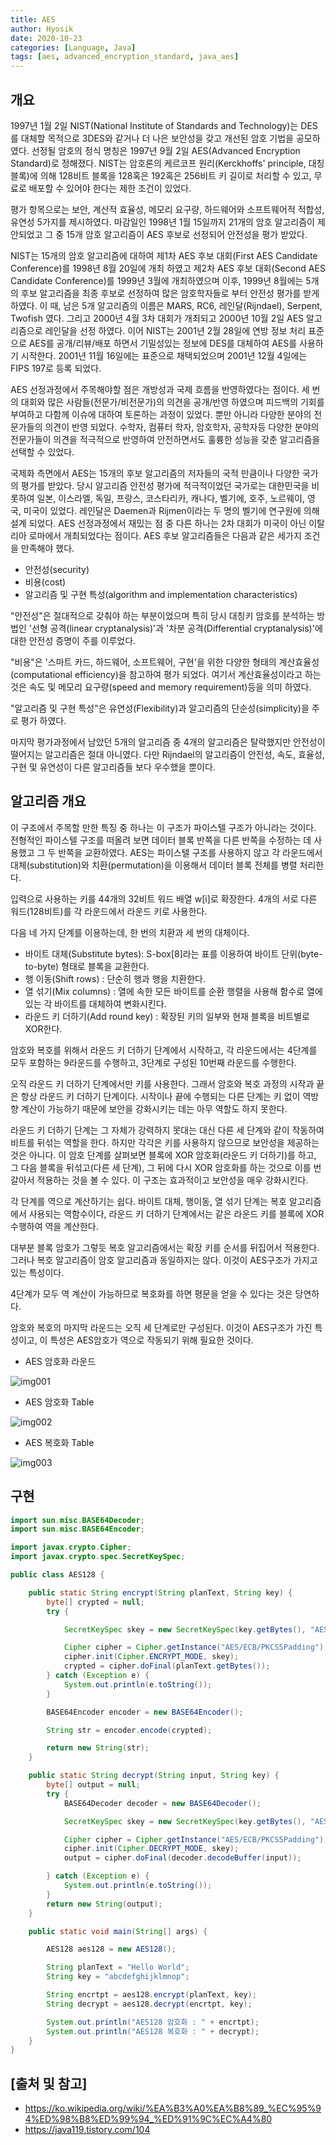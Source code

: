 ```yaml
---
title: AES
author: Hyosik
date: 2020-10-23
categories: [Language, Java]
tags: [aes, advanced_encryption_standard, java_aes]
---
```


## 개요
1997년 1월 2일 NIST(National Institute of Standards and Technology)는 DES를 대체할 목적으로 3DES와 같거나 더 나은 보안성을 갖고 개선된 암호 기법을 공모하였다. 선정될 암호의 정식 명칭은 1997년 9월 2일 AES(Advanced Encryption Standard)로 정해졌다. NIST는 암호론의 케르코프 원리(Kerckhoffs' principle, 대칭 블록)에 의해 128비트 블록을 128혹은 192혹은 256비트 키 길이로 처리할 수 있고, 무료로 배포할 수 있어야 한다는 제한 조건이 있었다.

평가 항목으로는 보안, 계산적 효율성, 메모리 요구량, 하드웨어와 소프트웨어적 적합성, 유연성 5가지를 제시하였다. 마감일인 1998년 1월 15일까지 21개의 암호 알고리즘이 제안되었고 그 중 15개 암호 알고리즘이 AES 후보로 선정되어 안전성을 평가 받았다.

NIST는 15개의 암호 알고리즘에 대하여 제1차 AES 후보 대회(First AES Candidate Conference)를 1998년 8월 20일에 개최 하였고 제2차 AES 후보 대회(Second AES Candidate Conference)를 1999년 3월에 개최하였으며 이후, 1999년 8월에는 5개의 후보 알고리즘을 최종 후보로 선정하여 많은 암호학자들로 부터 안전성 평가를 받게 하였다. 이 때, 남은 5개 알고리즘의 이름은 MARS, RC6, 레인달(Rijndael), Serpent, Twofish 였다. 그리고 2000년 4월 3차 대회가 개최되고 2000년 10월 2일 AES 알고리즘으로 레인달을 선정 하였다. 이어 NIST는 2001년 2월 28일에 연방 정보 처리 표준으로 AES를 공개/리뷰/배포 하면서 기밀성있는 정보에 DES를 대체하여 AES를 사용하기 시작한다. 2001년 11월 16일에는 표준으로 채택되었으며 2001년 12월 4일에는 FIPS 197로 등록 되었다.

AES 선정과정에서 주목해야할 점은 개방성과 국제 흐름을 반영하였다는 점이다. 세 번의 대회와 많은 사람들(전문가/비전문가)의 의견을 공개/반영 하였으며 피드백의 기회를 부여하고 다함께 이슈에 대하여 토론하는 과정이 있었다. 뿐만 아니라 다양한 분야의 전문가들의 의견이 반영 되었다. 수학자, 컴퓨터 학자, 암호학자, 공학자등 다양한 분야의 전문가들이 의견을 적극적으로 반영하여 안전하면서도 훌륭한 성능을 갖춘 알고리즘을 선택할 수 있었다.

국제화 측면에서 AES는 15개의 후보 알고리즘의 저자들의 국적 만큼이나 다양한 국가의 평가를 받았다. 당시 알고리즘 안전성 평가에 적극적이었던 국가로는 대한민국을 비롯하여 일본, 이스라엘, 독일, 프랑스, 코스타리카, 캐나다, 벨기에, 호주, 노르웨이, 영국, 미국이 있었다. 레인달은 Daemen과 Rijmen이라는 두 명의 벨기에 연구원에 의해 설계 되었다. AES 선정과정에서 재밌는 점 중 다른 하나는 2차 대회가 미국이 아닌 이탈리아 로마에서 개최되었다는 점이다. AES 후보 알고리즘들은 다음과 같은 세가지 조건을 만족해야 했다.

* 안전성(security)
* 비용(cost)
* 알고리즘 및 구현 특성(algorithm and implementation characteristics)

"안전성"은 절대적으로 갖춰야 하는 부분이었으며 특히 당시 대칭키 암호를 분석하는 방법인 '선형 공격(linear cryptanalysis)'과 '차분 공격(Differential cryptanalysis)'에 대한 안전성 증명이 주를 이루었다.

"비용"은 '스마트 카드, 하드웨어, 소프트웨어, 구현'을 위한 다양한 형태의 계산효율성(computational efficiency)을 참고하여 평가 되었다. 여기서 계산효율성이라고 하는 것은 속도 및 메모리 요구량(speed and memory requirement)등을 의미 하였다.

"알고리즘 및 구현 특성"은 유연성(Flexibility)과 알고리즘의 단순성(simplicity)을 주로 평가 하였다.

마지막 평가과정에서 남았던 5개의 알고리즘 중 4개의 알고리즘은 탈락했지만 안전성이 떨어지는 알고리즘은 절대 아니였다. 다만 Rijndael의 알고리즘이 안전성, 속도, 효율성, 구현 및 유연성이 다른 알고리즘들 보다 우수했을 뿐이다.

## 알고리즘 개요
이 구조에서 주목할 만한 특징 중 하나는 이 구조가 파이스텔 구조가 아니라는 것이다. 전형적인 파이스텔 구조를 떠올려 보면 데이터 블록 반쪽을 다른 반쪽을 수정하는 데 사용했고 그 두 반쪽을 교환하였다. AES는 파이스텔 구조를 사용하지 않고 각 라운드에서 대체(substitution)와 치환(permutation)을 이용해서 데이터 블록 전체를 병렬 처리한다.

입력으로 사용하는 키를 44개의 32비트 워드 배열 w[i]로 확장한다. 4개의 서로 다른 워드(128비트)를 각 라운드에서 라운드 키로 사용한다.

다음 네 가지 단계를 이용하는데, 한 번의 치환과 세 번의 대체이다.

* 바이트 대체(Substitute bytes): S-box[8]라는 표를 이용하여 바이트 단위(byte-to-byte) 형태로 블록을 교환한다.
* 행 이동(Shift rows) : 단순히 행과 행을 치환한다.
* 열 섞기(Mix columns) : 열에 속한 모든 바이트를 순환 행렬을 사용해 함수로 열에 있는 각 바이트를 대체하여 변화시킨다.
* 라운드 키 더하기(Add round key) : 확장된 키의 일부와 현재 블록을 비트별로 XOR한다.

암호와 복호를 위해서 라운드 키 더하기 단계에서 시작하고, 각 라운드에서는 4단계를 모두 포함하는 9라운드를 수행하고, 3단계로 구성된 10번째 라운드를 수행한다.

오직 라운드 키 더하기 단계에서만 키를 사용한다. 그래서 암호와 복호 과정의 시작과 끝은 항상 라운드 키 더하기 단계이다. 시작이나 끝에 수행되는 다른 단계는 키 없이 역방향 계산이 가능하기 때문에 보안을 강화시키는 데는 아무 역할도 하지 못한다.

라운드 키 더하기 단계는 그 자체가 강력하지 못대는 대신 다른 세 단계와 같이 작동하여 비트를 뒤섞는 역할을 한다. 하지만 각각은 키를 사용하지 않으므로 보안성을 제공하는 것은 아니다. 이 암호 단계를 살펴보면 블록에 XOR 암호화(라운드 키 더하기)를 하고, 그 다음 블록을 뒤섞고(다른 세 단계), 그 뒤에 다시 XOR 암호화를 하는 것으로 이를 번갈아서 적용하는 것을 볼 수 있다. 이 구조는 효과적이고 보안성을 매우 강화시킨다.

각 단계를 역으로 계산하기는 쉽다. 바이트 대체, 행이동, 열 섞기 단계는 복호 알고리즘에서 사용되는 역함수이다, 라운드 키 더하기 단계에서는 같은 라운드 키를 블록에 XOR 수행하여 역을 계산한다.

대부분 블록 암호가 그렇듯 복호 알고리즘에서는 확장 키를 순서를 뒤집어서 적용한다. 그러나 복호 알고리즘이 암호 알고리즘과 동일하지는 않다. 이것이 AES구조가 가지고 있는 특성이다.

4단계가 모두 역 계산이 가능하므로 복호화를 하면 평문을 얻을 수 있다는 것은 당연하다.

암호와 복호의 마지막 라운드는 오직 세 단계로만 구성된다. 이것이 AES구조가 가진 특성이고, 이 특성은 AES암호가 역으로 작동되기 위해 필요한 것이다.

* AES 암호화 라운드

![img001](/assets/img/2020-10-23-aes/img001.png)

* AES 암호화 Table

![img002](/assets/img/2020-10-23-aes/img002.png)

* AES 복호화 Table

![img003](/assets/img/2020-10-23-aes/img003.png)

## 구현

```java
import sun.misc.BASE64Decoder;
import sun.misc.BASE64Encoder;

import javax.crypto.Cipher;
import javax.crypto.spec.SecretKeySpec;

public class AES128 {

    public static String encrypt(String planText, String key) {
        byte[] crypted = null;
        try {

            SecretKeySpec skey = new SecretKeySpec(key.getBytes(), "AES");

            Cipher cipher = Cipher.getInstance("AES/ECB/PKCS5Padding");
            cipher.init(Cipher.ENCRYPT_MODE, skey);
            crypted = cipher.doFinal(planText.getBytes());
        } catch (Exception e) {
            System.out.println(e.toString());
        }

        BASE64Encoder encoder = new BASE64Encoder();

        String str = encoder.encode(crypted);

        return new String(str);
    }

    public static String decrypt(String input, String key) {
        byte[] output = null;
        try {
            BASE64Decoder decoder = new BASE64Decoder();

            SecretKeySpec skey = new SecretKeySpec(key.getBytes(), "AES");

            Cipher cipher = Cipher.getInstance("AES/ECB/PKCS5Padding");
            cipher.init(Cipher.DECRYPT_MODE, skey);
            output = cipher.doFinal(decoder.decodeBuffer(input));

        } catch (Exception e) {
            System.out.println(e.toString());
        }
        return new String(output);
    }

    public static void main(String[] args) {

        AES128 aes128 = new AES128();

        String planText = "Hello World";
        String key = "abcdefghijklmnop";

        String encrtpt = aes128.encrypt(planText, key);
        String decrypt = aes128.decrypt(encrtpt, key);

        System.out.println("AES128 암호화 : " + encrtpt);
        System.out.println("AES128 복호화 : " + decrypt);
    }
}
```

## [출처 및 참고]
* <https://ko.wikipedia.org/wiki/%EA%B3%A0%EA%B8%89_%EC%95%94%ED%98%B8%ED%99%94_%ED%91%9C%EC%A4%80>
* <https://java119.tistory.com/104>

